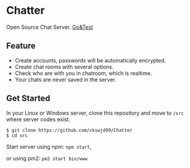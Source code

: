 # Chatter
Open Source Chat Server. [Go&Test](http://chat.5iq.cc)

## Feature

* Create accounts, passwords will be automatically encrypted.
* Create chat rooms with several options.
* Check who are with you in chatroom, which is realtime.
* Your chats are never saved in the server.

## Get Started
In your Linux or Windows server, clone this repository and move to `/src` where server codes exist.

```
$ git clone https://github.com/ckswjd99/Chatter
$ cd src
```

Start server using npm: `npm start`,

or using pm2: `pm2 start bin/www`
